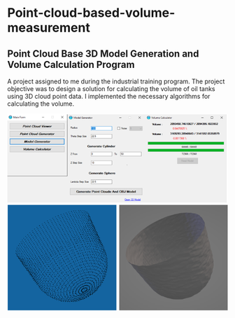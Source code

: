 # Point-cloud-based-volume-measurement
<h2>Point Cloud Base 3D Model Generation and Volume Calculation Program</h2>
</p>A project assigned to me during the industrial training program. The project objective was to design a solution for calculating the volume of oil tanks using 3D cloud point data. I implemented the necessary algorithms for calculating the volume.</p>

![](imgs/1.PNG)
![](imgs/2.PNG)
